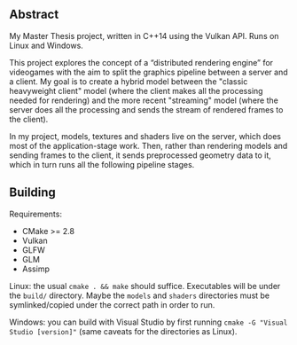 ## Abstract

My Master Thesis project, written in C++14 using the Vulkan API. Runs on Linux and Windows.

This project explores the concept of a “distributed rendering engine” for videogames with the aim to split
the graphics pipeline between a server and a client. My goal is to create a hybrid model between the 
"classic heavyweight client" model (where the client makes all the processing needed for rendering) 
and the more recent "streaming" model (where the server does all the processing and sends the stream of rendered frames to the client).

In my project, models, textures and shaders live on the server, which does most of the application-stage work. 
Then, rather than rendering models and sending frames to the client, it sends preprocessed geometry data to it, 
which in turn runs all the following pipeline stages.

## Building

Requirements:

- CMake >= 2.8
- Vulkan
- GLFW
- GLM
- Assimp

Linux: the usual `cmake . && make` should suffice. Executables will be under the `build/` directory. 
Maybe the `models` and `shaders` directories must be symlinked/copied under the correct path in order to run.

Windows: you can build with Visual Studio by first running `cmake -G "Visual Studio [version]"` (same caveats for the directories as Linux).
